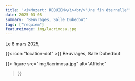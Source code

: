 ```yaml
---
title: '<i>Mozart: REQUIEM</i><br/>"Une fin éternelle"'
date: 2025-03-08
summary: 'Beuvrages, Salle Dubedout'
tags: ["requiem"]
featureimage: img/lacrimosa.jpg
---
```


Le 8 mars 2025,

{{< icon "location-dot" >}} Beuvrages, Salle Dubedout

{{< figure
    src="img/lacrimosa.jpg"
    alt="Affiche"
>}}

